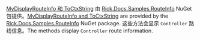 <span data-ttu-id="1e150-101">[MyDisplayRouteInfo 和 ToCtxString](https://github.com/Rick-Anderson/RouteInfo/blob/master/Microsoft.Docs.Samples.RouteInfo/ControllerContextExtensions.cs) 由 [Rick.Docs.Samples.RouteInfo](https://www.nuget.org/packages/Rick.Docs.Samples.RouteInfo) NuGet 包提供。</span><span class="sxs-lookup"><span data-stu-id="1e150-101">[MyDisplayRouteInfo and ToCtxString](https://github.com/Rick-Anderson/RouteInfo/blob/master/Microsoft.Docs.Samples.RouteInfo/ControllerContextExtensions.cs) are provided by the [Rick.Docs.Samples.RouteInfo](https://www.nuget.org/packages/Rick.Docs.Samples.RouteInfo) NuGet package.</span></span> <span data-ttu-id="1e150-102">这些方法会显示 `Controller` 路线信息。</span><span class="sxs-lookup"><span data-stu-id="1e150-102">The methods display `Controller` route information.</span></span>